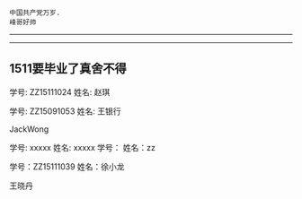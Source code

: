 
```
中国共产党万岁.
峰哥好帅
```
***
***
## 1511要毕业了真舍不得

学号: ZZ15111024 姓名: 赵琪

学号: ZZ15091053 姓名: 王银行

JackWong

学号: xxxxx 姓名: xxxxx
学号： 姓名：zz


学号：ZZ15111039  姓名：徐小龙

王晓丹

